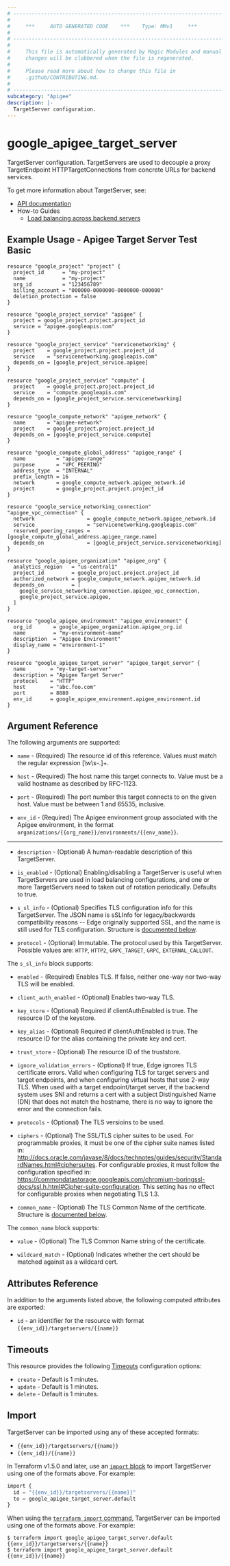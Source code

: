 ```yaml
---
# ----------------------------------------------------------------------------
#
#     ***     AUTO GENERATED CODE    ***    Type: MMv1     ***
#
# ----------------------------------------------------------------------------
#
#     This file is automatically generated by Magic Modules and manual
#     changes will be clobbered when the file is regenerated.
#
#     Please read more about how to change this file in
#     .github/CONTRIBUTING.md.
#
# ----------------------------------------------------------------------------
subcategory: "Apigee"
description: |-
  TargetServer configuration.
---
```


# google_apigee_target_server

TargetServer configuration. TargetServers are used to decouple a proxy TargetEndpoint HTTPTargetConnections from concrete URLs for backend services.


To get more information about TargetServer, see:

* [API documentation](https://cloud.google.com/apigee/docs/reference/apis/apigee/rest/v1/organizations.environments.targetservers/create)
* How-to Guides
    * [Load balancing across backend servers](https://cloud.google.com/apigee/docs/api-platform/deploy/load-balancing-across-backend-servers)

## Example Usage - Apigee Target Server Test Basic


```hcl
resource "google_project" "project" {
  project_id      = "my-project"
  name            = "my-project"
  org_id          = "123456789"
  billing_account = "000000-0000000-0000000-000000"
  deletion_protection = false
}

resource "google_project_service" "apigee" {
  project = google_project.project.project_id
  service = "apigee.googleapis.com"
}

resource "google_project_service" "servicenetworking" {
  project    = google_project.project.project_id
  service    = "servicenetworking.googleapis.com"
  depends_on = [google_project_service.apigee]
}

resource "google_project_service" "compute" {
  project    = google_project.project.project_id
  service    = "compute.googleapis.com"
  depends_on = [google_project_service.servicenetworking]
}

resource "google_compute_network" "apigee_network" {
  name       = "apigee-network"
  project    = google_project.project.project_id
  depends_on = [google_project_service.compute]
}

resource "google_compute_global_address" "apigee_range" {
  name          = "apigee-range"
  purpose       = "VPC_PEERING"
  address_type  = "INTERNAL"
  prefix_length = 16
  network       = google_compute_network.apigee_network.id
  project       = google_project.project.project_id
}

resource "google_service_networking_connection" "apigee_vpc_connection" {
  network                 = google_compute_network.apigee_network.id
  service                 = "servicenetworking.googleapis.com"
  reserved_peering_ranges = [google_compute_global_address.apigee_range.name]
  depends_on              = [google_project_service.servicenetworking]
}

resource "google_apigee_organization" "apigee_org" {
  analytics_region   = "us-central1"
  project_id         = google_project.project.project_id
  authorized_network = google_compute_network.apigee_network.id
  depends_on         = [
    google_service_networking_connection.apigee_vpc_connection,
    google_project_service.apigee,
  ]
}

resource "google_apigee_environment" "apigee_environment" {
  org_id       = google_apigee_organization.apigee_org.id
  name         = "my-environment-name"
  description  = "Apigee Environment"
  display_name = "environment-1"
}

resource "google_apigee_target_server" "apigee_target_server" {
  name        = "my-target-server"
  description = "Apigee Target Server"
  protocol    = "HTTP"
  host        = "abc.foo.com"
  port        = 8080
  env_id      = google_apigee_environment.apigee_environment.id
}
```

## Argument Reference

The following arguments are supported:


* `name` -
  (Required)
  The resource id of this reference. Values must match the regular expression [\w\s-.]+.

* `host` -
  (Required)
  The host name this target connects to. Value must be a valid hostname as described by RFC-1123.

* `port` -
  (Required)
  The port number this target connects to on the given host. Value must be between 1 and 65535, inclusive.

* `env_id` -
  (Required)
  The Apigee environment group associated with the Apigee environment,
  in the format `organizations/{{org_name}}/environments/{{env_name}}`.


- - -


* `description` -
  (Optional)
  A human-readable description of this TargetServer.

* `is_enabled` -
  (Optional)
  Enabling/disabling a TargetServer is useful when TargetServers are used in load balancing configurations, and one or more TargetServers need to taken out of rotation periodically. Defaults to true.

* `s_sl_info` -
  (Optional)
  Specifies TLS configuration info for this TargetServer. The JSON name is sSLInfo for legacy/backwards compatibility reasons -- Edge originally supported SSL, and the name is still used for TLS configuration.
  Structure is [documented below](#nested_s_sl_info).

* `protocol` -
  (Optional)
  Immutable. The protocol used by this TargetServer.
  Possible values are: `HTTP`, `HTTP2`, `GRPC_TARGET`, `GRPC`, `EXTERNAL_CALLOUT`.


<a name="nested_s_sl_info"></a>The `s_sl_info` block supports:

* `enabled` -
  (Required)
  Enables TLS. If false, neither one-way nor two-way TLS will be enabled.

* `client_auth_enabled` -
  (Optional)
  Enables two-way TLS.

* `key_store` -
  (Optional)
  Required if clientAuthEnabled is true. The resource ID of the keystore.

* `key_alias` -
  (Optional)
  Required if clientAuthEnabled is true. The resource ID for the alias containing the private key and cert.

* `trust_store` -
  (Optional)
  The resource ID of the truststore.

* `ignore_validation_errors` -
  (Optional)
  If true, Edge ignores TLS certificate errors. Valid when configuring TLS for target servers and target endpoints, and when configuring virtual hosts that use 2-way TLS. When used with a target endpoint/target server, if the backend system uses SNI and returns a cert with a subject Distinguished Name (DN) that does not match the hostname, there is no way to ignore the error and the connection fails.

* `protocols` -
  (Optional)
  The TLS versioins to be used.

* `ciphers` -
  (Optional)
  The SSL/TLS cipher suites to be used. For programmable proxies, it must be one of the cipher suite names listed in: http://docs.oracle.com/javase/8/docs/technotes/guides/security/StandardNames.html#ciphersuites. For configurable proxies, it must follow the configuration specified in: https://commondatastorage.googleapis.com/chromium-boringssl-docs/ssl.h.html#Cipher-suite-configuration. This setting has no effect for configurable proxies when negotiating TLS 1.3.

* `common_name` -
  (Optional)
  The TLS Common Name of the certificate.
  Structure is [documented below](#nested_common_name).


<a name="nested_common_name"></a>The `common_name` block supports:

* `value` -
  (Optional)
  The TLS Common Name string of the certificate.

* `wildcard_match` -
  (Optional)
  Indicates whether the cert should be matched against as a wildcard cert.

## Attributes Reference

In addition to the arguments listed above, the following computed attributes are exported:

* `id` - an identifier for the resource with format `{{env_id}}/targetservers/{{name}}`


## Timeouts

This resource provides the following
[Timeouts](https://developer.hashicorp.com/terraform/plugin/sdkv2/resources/retries-and-customizable-timeouts) configuration options:

- `create` - Default is 1 minutes.
- `update` - Default is 1 minutes.
- `delete` - Default is 1 minutes.

## Import


TargetServer can be imported using any of these accepted formats:

* `{{env_id}}/targetservers/{{name}}`
* `{{env_id}}/{{name}}`


In Terraform v1.5.0 and later, use an [`import` block](https://developer.hashicorp.com/terraform/language/import) to import TargetServer using one of the formats above. For example:

```tf
import {
  id = "{{env_id}}/targetservers/{{name}}"
  to = google_apigee_target_server.default
}
```

When using the [`terraform import` command](https://developer.hashicorp.com/terraform/cli/commands/import), TargetServer can be imported using one of the formats above. For example:

```
$ terraform import google_apigee_target_server.default {{env_id}}/targetservers/{{name}}
$ terraform import google_apigee_target_server.default {{env_id}}/{{name}}
```

